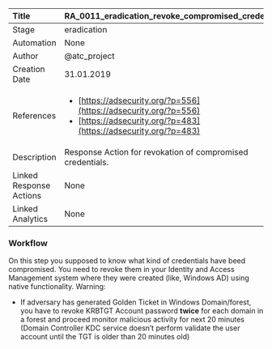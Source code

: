 | Title          | RA_0011_eradication_revoke_compromised_credentials                                                                                                      |
|:---------------|:-----------------------------------------------------------------------------------------------------------------|
| Stage    | eradication                                                            |
| Automation | None |
| Author    | @atc_project                                                          |
| Creation Date    | 31.01.2019                                            |
| References     |<ul><li>[https://adsecurity.org/?p=556](https://adsecurity.org/?p=556)</li><li>[https://adsecurity.org/?p=483](https://adsecurity.org/?p=483)</li></ul>                                  |
| Description    | Response Action for revokation of compromised credentials.                                                               |
| Linked Response Actions | None |
| Linked Analytics | None |


### Workflow

On this step you supposed to know what kind of credentials have beed compromised.
You need to revoke them in your Identity and Access Management system where they were created (like, Windows AD) using native functionality.
Warning:
- If adversary has generated Golden Ticket in Windows Domain/forest, you have to revoke KRBTGT Account password **twice** for each domain in a forest and proceed monitor malicious activity for next 20 minutes (Domain Controller KDC service doesn’t perform validate the user account until the TGT is older than 20 minutes old)
